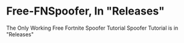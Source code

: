 # Free-FNSpoofer, In "Releases"
The Only Working Free Fortnite Spoofer Tutorial
Spoofer Tutorial is in "Releases"
